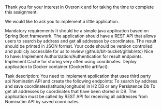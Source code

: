 Thank you for your interest in Overonix and for taking the time to complete this assignment.

We would like to ask you to implement a little application.

Mandatory requirements
It should be a simple java application based on Spring Boot framework.
The application should have a REST API that allows users to search by address and get all addresses by coordinates.
The result should be printed in JSON format.
Your code should be version controlled and publicly accessible for us to review (github/bit-bucket/gitlab/etc)
Nice to have:
Implement Authorization/Authentication for result endpoints.
Implement Cache for storing very often using coordinates.
Deploy application to Docker container (Dockerfile artifact).


Task description:
You need to implement application that uses third party api Nominatim API and create the following endpoints:
To search by address and save coordinates(latitude,longitude) in H2 DB or any Persistence Db
To get all addresses by coordinates that have been stored in DB. The application must be called by REST API for receiving all addresses from Nominatim API  by saved coordinates.